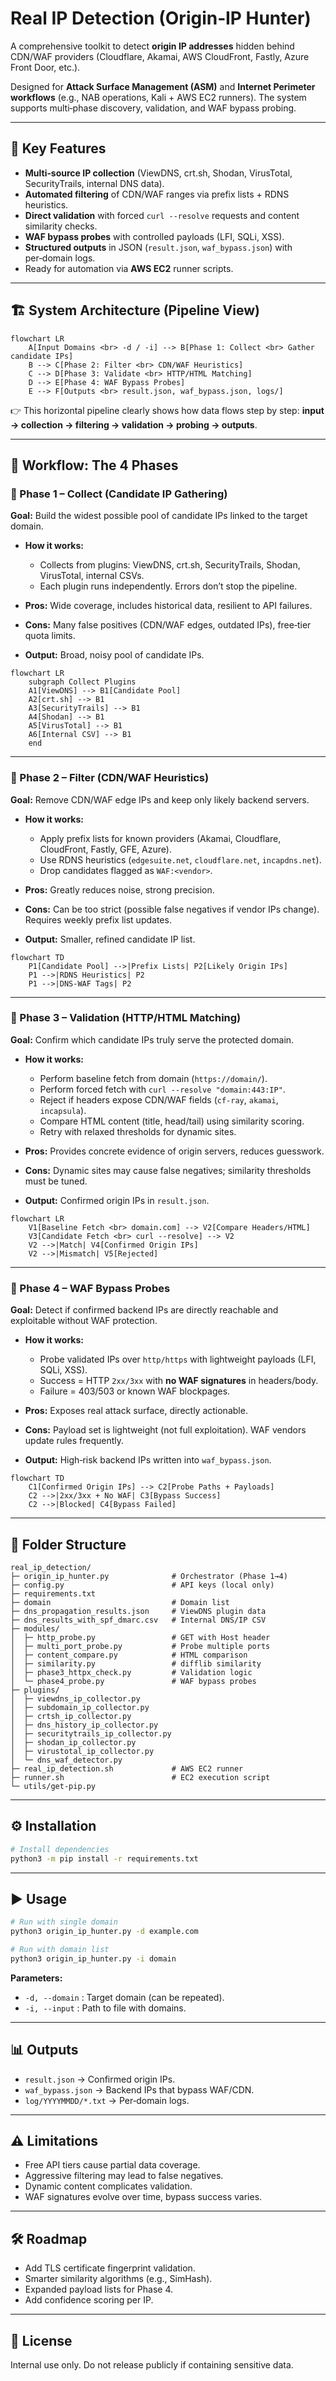# Real IP Detection (Origin‑IP Hunter)

A comprehensive toolkit to detect **origin IP addresses** hidden behind CDN/WAF providers (Cloudflare, Akamai, AWS CloudFront, Fastly, Azure Front Door, etc.).

Designed for **Attack Surface Management (ASM)** and **Internet Perimeter workflows** (e.g., NAB operations, Kali + AWS EC2 runners). The system supports multi‑phase discovery, validation, and WAF bypass probing.

---

## 🚀 Key Features

* **Multi‑source IP collection** (ViewDNS, crt.sh, Shodan, VirusTotal, SecurityTrails, internal DNS data).
* **Automated filtering** of CDN/WAF ranges via prefix lists + RDNS heuristics.
* **Direct validation** with forced `curl --resolve` requests and content similarity checks.
* **WAF bypass probes** with controlled payloads (LFI, SQLi, XSS).
* **Structured outputs** in JSON (`result.json`, `waf_bypass.json`) with per‑domain logs.
* Ready for automation via **AWS EC2** runner scripts.

---

## 🏗️ System Architecture (Pipeline View)

```mermaid
flowchart LR
    A[Input Domains <br> -d / -i] --> B[Phase 1: Collect <br> Gather candidate IPs]
    B --> C[Phase 2: Filter <br> CDN/WAF Heuristics]
    C --> D[Phase 3: Validate <br> HTTP/HTML Matching]
    D --> E[Phase 4: WAF Bypass Probes]
    E --> F[Outputs <br> result.json, waf_bypass.json, logs/]
```

👉 This horizontal pipeline clearly shows how data flows step by step: **input → collection → filtering → validation → probing → outputs**.

---

## 🔄 Workflow: The 4 Phases

### 🔹 Phase 1 – Collect (Candidate IP Gathering)

**Goal:** Build the widest possible pool of candidate IPs linked to the target domain.

* **How it works:**

  * Collects from plugins: ViewDNS, crt.sh, SecurityTrails, Shodan, VirusTotal, internal CSVs.
  * Each plugin runs independently. Errors don’t stop the pipeline.
* **Pros:** Wide coverage, includes historical data, resilient to API failures.
* **Cons:** Many false positives (CDN/WAF edges, outdated IPs), free‑tier quota limits.
* **Output:** Broad, noisy pool of candidate IPs.

```mermaid
flowchart LR
    subgraph Collect Plugins
    A1[ViewDNS] --> B1[Candidate Pool]
    A2[crt.sh] --> B1
    A3[SecurityTrails] --> B1
    A4[Shodan] --> B1
    A5[VirusTotal] --> B1
    A6[Internal CSV] --> B1
    end
```

---

### 🔹 Phase 2 – Filter (CDN/WAF Heuristics)

**Goal:** Remove CDN/WAF edge IPs and keep only likely backend servers.

* **How it works:**

  * Apply prefix lists for known providers (Akamai, Cloudflare, CloudFront, Fastly, GFE, Azure).
  * Use RDNS heuristics (`edgesuite.net`, `cloudflare.net`, `incapdns.net`).
  * Drop candidates flagged as `WAF:<vendor>`.
* **Pros:** Greatly reduces noise, strong precision.
* **Cons:** Can be too strict (possible false negatives if vendor IPs change). Requires weekly prefix list updates.
* **Output:** Smaller, refined candidate IP list.

```mermaid
flowchart TD
    P1[Candidate Pool] -->|Prefix Lists| P2[Likely Origin IPs]
    P1 -->|RDNS Heuristics| P2
    P1 -->|DNS-WAF Tags| P2
```

---

### 🔹 Phase 3 – Validation (HTTP/HTML Matching)

**Goal:** Confirm which candidate IPs truly serve the protected domain.

* **How it works:**

  * Perform baseline fetch from domain (`https://domain/`).
  * Perform forced fetch with `curl --resolve "domain:443:IP"`.
  * Reject if headers expose CDN/WAF fields (`cf-ray`, `akamai`, `incapsula`).
  * Compare HTML content (title, head/tail) using similarity scoring.
  * Retry with relaxed thresholds for dynamic sites.
* **Pros:** Provides concrete evidence of origin servers, reduces guesswork.
* **Cons:** Dynamic sites may cause false negatives; similarity thresholds must be tuned.
* **Output:** Confirmed origin IPs in `result.json`.

```mermaid
flowchart LR
    V1[Baseline Fetch <br> domain.com] --> V2[Compare Headers/HTML]
    V3[Candidate Fetch <br> curl --resolve] --> V2
    V2 -->|Match| V4[Confirmed Origin IPs]
    V2 -->|Mismatch| V5[Rejected]
```

---

### 🔹 Phase 4 – WAF Bypass Probes

**Goal:** Detect if confirmed backend IPs are directly reachable and exploitable without WAF protection.

* **How it works:**

  * Probe validated IPs over `http/https` with lightweight payloads (LFI, SQLi, XSS).
  * Success = HTTP `2xx/3xx` with **no WAF signatures** in headers/body.
  * Failure = 403/503 or known WAF blockpages.
* **Pros:** Exposes real attack surface, directly actionable.
* **Cons:** Payload set is lightweight (not full exploitation). WAF vendors update rules frequently.
* **Output:** High‑risk backend IPs written into `waf_bypass.json`.

```mermaid
flowchart TD
    C1[Confirmed Origin IPs] --> C2[Probe Paths + Payloads]
    C2 -->|2xx/3xx + No WAF| C3[Bypass Success]
    C2 -->|Blocked| C4[Bypass Failed]
```

---

## 📂 Folder Structure

```
real_ip_detection/
├─ origin_ip_hunter.py              # Orchestrator (Phase 1→4)
├─ config.py                        # API keys (local only)
├─ requirements.txt
├─ domain                           # Domain list
├─ dns_propagation_results.json     # ViewDNS plugin data
├─ dns_results_with_spf_dmarc.csv   # Internal DNS/IP CSV
├─ modules/
│  ├─ http_probe.py                 # GET with Host header
│  ├─ multi_port_probe.py           # Probe multiple ports
│  ├─ content_compare.py            # HTML comparison
│  ├─ similarity.py                 # difflib similarity
│  ├─ phase3_httpx_check.py         # Validation logic
│  └─ phase4_probe.py               # WAF bypass probes
├─ plugins/
│  ├─ viewdns_ip_collector.py
│  ├─ subdomain_ip_collector.py
│  ├─ crtsh_ip_collector.py
│  ├─ dns_history_ip_collector.py
│  ├─ securitytrails_ip_collector.py
│  ├─ shodan_ip_collector.py
│  ├─ virustotal_ip_collector.py
│  └─ dns_waf_detector.py
├─ real_ip_detection.sh             # AWS EC2 runner
├─ runner.sh                        # EC2 execution script
└─ utils/get-pip.py
```

---

## ⚙️ Installation

```bash
# Install dependencies
python3 -m pip install -r requirements.txt
```

---

## ▶️ Usage

```bash
# Run with single domain
python3 origin_ip_hunter.py -d example.com

# Run with domain list
python3 origin_ip_hunter.py -i domain
```

**Parameters:**

* `-d, --domain` : Target domain (can be repeated).
* `-i, --input`  : Path to file with domains.

---

## 📊 Outputs

* `result.json` → Confirmed origin IPs.
* `waf_bypass.json` → Backend IPs that bypass WAF/CDN.
* `log/YYYYMMDD/*.txt` → Per‑domain logs.

---

## ⚠️ Limitations

* Free API tiers cause partial data coverage.
* Aggressive filtering may lead to false negatives.
* Dynamic content complicates validation.
* WAF signatures evolve over time, bypass success varies.

---

## 🛠 Roadmap

* Add TLS certificate fingerprint validation.
* Smarter similarity algorithms (e.g., SimHash).
* Expanded payload lists for Phase 4.
* Add confidence scoring per IP.

---

## 📜 License

Internal use only. Do not release publicly if containing sensitive data.

```
```
